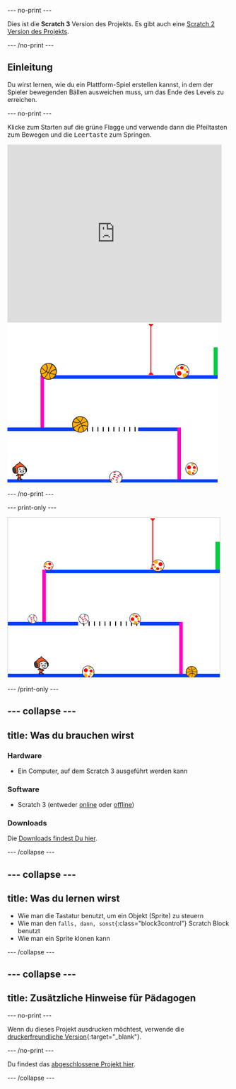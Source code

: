 --- no-print ---

Dies ist die **Scratch 3** Version des Projekts. Es gibt auch eine [Scratch 2 Version des Projekts](https://projects.raspberrypi.org/de-DE/projects/dodgeball-scratch2).

--- /no-print ---

## Einleitung

Du wirst lernen, wie du ein Plattform-Spiel erstellen kannst, in dem der Spieler bewegenden Bällen ausweichen muss, um das Ende des Levels zu erreichen.

--- no-print ---

Klicke zum Starten auf die grüne Flagge und verwende dann die Pfeiltasten zum Bewegen und die <kbd>Leertaste</kbd> zum Springen.

<div class="scratch-preview">
  <iframe allowtransparency="true" width="485" height="402" src="https://scratch.mit.edu/projects/embed/348528017/?autostart=false" frameborder="0" scrolling="no"></iframe>
  <img src="images/dodge-final.png">
</div>

--- /no-print ---

--- print-only ---

![Völkerball wird gespielt](images/dodgeball-showcase.png)

--- /print-only ---

--- collapse ---
---
title: Was du brauchen wirst
---
### Hardware

+ Ein Computer, auf dem Scratch 3 ausgeführt werden kann

### Software

+ Scratch 3 (entweder [online](https://scratch.mit.edu/projects/editor/) oder [offline](https://scratch.mit.edu/download/))

### Downloads

Die [Downloads findest Du hier](https://rpf.io/p/de-DE/dodgeball-go).

--- /collapse ---

--- collapse ---
---
title: Was du lernen wirst
---

+ Wie man die Tastatur benutzt, um ein Objekt (Sprite) zu steuern
+ Wie man den `falls, dann, sonst`{:class="block3control"} Scratch Block benutzt
+ Wie man ein Sprite klonen kann

--- /collapse ---

--- collapse ---
---
title: Zusätzliche Hinweise für Pädagogen
---
--- no-print ---

Wenn du dieses Projekt ausdrucken möchtest, verwende die [druckerfreundliche Version](https://projects.raspberrypi.org/de-DE/projects/dodgeball/print){:target="_blank"}.

--- /no-print ---

Du findest das [abgeschlossene Projekt hier](https://rpf.io/p/de-DE/dodgeball-get).

--- /collapse ---